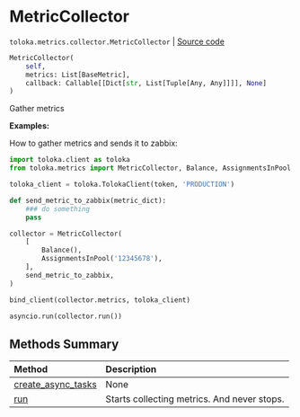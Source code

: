 # MetricCollector
`toloka.metrics.collector.MetricCollector` | [Source code](https://github.com/Toloka/toloka-kit/blob/v1.1.4/src/metrics/collector.py#L18)

```python
MetricCollector(
    self,
    metrics: List[BaseMetric],
    callback: Callable[[Dict[str, List[Tuple[Any, Any]]]], None]
)
```

Gather metrics


**Examples:**

How to gather metrics and sends it to zabbix:

```python
import toloka.client as toloka
from toloka.metrics import MetricCollector, Balance, AssignmentsInPool

toloka_client = toloka.TolokaClient(token, 'PRODUCTION')

def send_metric_to_zabbix(metric_dict):
    ### do something
    pass

collector = MetricCollector(
    [
        Balance(),
        AssignmentsInPool('12345678'),
    ],
    send_metric_to_zabbix,
)

bind_client(collector.metrics, toloka_client)

asyncio.run(collector.run())
```
## Methods Summary

| Method | Description |
| :------| :-----------|
[create_async_tasks](toloka.metrics.collector.MetricCollector.create_async_tasks.md)| None
[run](toloka.metrics.collector.MetricCollector.run.md)| Starts collecting metrics. And never stops.
